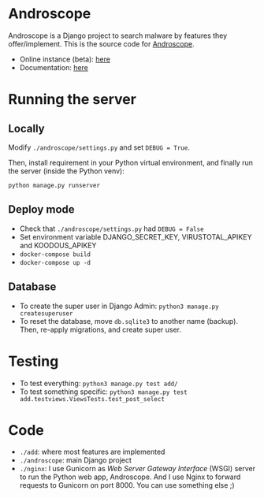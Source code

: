 # Androscope

Androscope is a Django project to search malware by features they offer/implement.
This is the source code for [Androscope](https://androscope.fortinet-cse.com).

- Online instance (beta): [here](https://androscope.fortinet-cse.com)
- Documentation: [here](https://cryptax.medium.com/androscope-5ab588ec5b3)

# Running the server


## Locally

Modify `./androscope/settings.py` and set `DEBUG = True`.

Then, install requirement in your Python virtual environment, and finally run the server (inside the Python venv):

```
python manage.py runserver
```


## Deploy mode

- Check that `./androscope/settings.py` had `DEBUG = False`
- Set environment variable DJANGO_SECRET_KEY, VIRUSTOTAL_APIKEY and KOODOUS_APIKEY
- `docker-compose build`
- `docker-compose up -d`

## Database


- To create the super user in Django Admin: `python3 manage.py createsuperuser`
- To reset the database, move `db.sqlite3` to another name (backup). Then, re-apply migrations, and create super user.


# Testing

- To test everything: `python3 manage.py test add/`
- To test something specific: `python3 manage.py test add.testviews.ViewsTests.test_post_select`


# Code

- `./add`: where most features are implemented
- `./androscope`: main Django project
- `./nginx`: I use Gunicorn as *Web Server Gateway Interface* (WSGI) server to run the Python web app, Androscope. And I use Nginx to forward requests to Gunicorn on port 8000. You can use something else ;)
